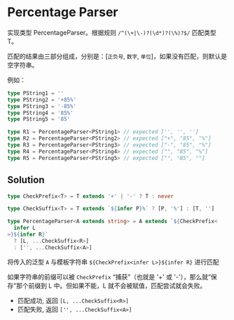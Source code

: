 # Percentage Parser

实现类型 PercentageParser<T extends string>。根据规则 `/^(\+|\-)?(\d*)?(\%)?$/` 匹配类型 T。

匹配的结果由三部分组成，分别是：[`正负号`, `数字`, `单位`]，如果没有匹配，则默认是空字符串。

例如：

```ts
type PString1 = ''
type PString2 = '+85%'
type PString3 = '-85%'
type PString4 = '85%'
type PString5 = '85'

type R1 = PercentageParser<PString1> // expected ['', '', '']
type R2 = PercentageParser<PString2> // expected ["+", "85", "%"]
type R3 = PercentageParser<PString3> // expected ["-", "85", "%"]
type R4 = PercentageParser<PString4> // expected ["", "85", "%"]
type R5 = PercentageParser<PString5> // expected ["", "85", ""]
```

## Solution

```ts
type CheckPrefix<T> = T extends '+' | '-' ? T : never

type CheckSuffix<T> = T extends `${infer P}%` ? [P, '%'] : [T, '']

type PercentageParser<A extends string> = A extends `${CheckPrefix<
  infer L
>}${infer R}`
  ? [L, ...CheckSuffix<R>]
  : ['', ...CheckSuffix<A>]
```

将传入的泛型 `A` 与模板字符串 `${CheckPrefix<infer L>}${infer R}` 进行匹配

如果字符串的前缀可以被 `CheckPrefix` “捕获”（也就是 '+' 或 '-'），那么就“保存”那个前缀到 L 中。但如果不能，L 就不会被赋值，匹配尝试就会失败。

- 匹配成功, 返回 `[L, ...CheckSuffix<R>]`
- 匹配失败, 返回 `['', ...CheckSuffix<A>]`
